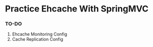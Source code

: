 # Practice Ehcache With SpringMVC

### TO-DO
1. Ehcache Monitoring Config
2. Cache Replication Config

